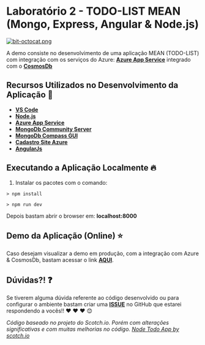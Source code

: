 # Laboratório 2 - TODO-LIST MEAN (Mongo, Express, Angular & Node.js)

[![bit-octocat.png](https://i.postimg.cc/LX6SNKBH/bit-octocat.png)](https://postimg.cc/kVZLgHpZ)

A demo consiste no desenvolvimento de uma aplicação MEAN (TODO-LIST) com integração com os serviços do Azure: **[Azure App Service](https://aka.ms/AA4qm7c)** integrado com o **[CosmosDb](https://aka.ms/AA4qm7e)**

## Recursos Utilizados no Desenvolvimento da Aplicação :rocket:

- **[VS Code](http://bit.ly/2IhTeUb)**
- **[Node.js](https://nodejs.org/en/)**
- **[Azure App Service](https://aka.ms/AA4qm7c)**
- **[MongoDb Community Server](https://www.mongodb.com/download-center/community)**
- **[MongoDb Compass GUI](https://www.mongodb.com/download-center/compass)**
- **[Cadastro Site Azure](http://bit.ly/2I7Kj8u)**
- **[AngularJs](https://angularjs.org/)**

## Executando a Aplicação Localmente 🔥

1) Instalar os pacotes com o comando:

```
> npm install
```

```
> npm run dev
```

Depois bastam abrir o browser em: **localhost:8000**

## Demo da Aplicação (Online) ⭐️

Caso desejam visualizar a demo em produção, com a integração com Azure & CosmosDb, bastam acessar o link **[AQUI](https://teste-todo-lab-workshop.azurewebsites.net/)**.


## Dúvidas?! ❓

Se tiverem alguma dúvida referente ao código desenvolvido ou para configurar o ambiente bastam criar uma **[ISSUE](https://github.com/glaucia86/workshop-azure-fundamentals/issues)** no GitHub que estarei respondendo a vocês!! :heart: :heart: :heart: :blush:

_Código baseado no projeto do Scotch.io. Porém com alterações significativas e com muitas melhorias no código. [Node Todo App by scotch.io](https://github.com/scotch-io/node-todo)_
